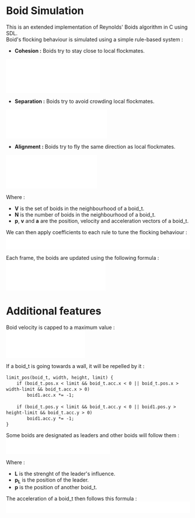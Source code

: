 # Boid Simulation

This is an extended implementation of Reynolds' Boids algorithm in C using SDL.<br>
Boid's flocking behaviour is simulated using a simple rule-based system :
- **Cohesion :** Boids try to stay close to local flockmates.<br>
<img align="center" src="images/coh.svg">

- **Separation :** Boids try to avoid crowding local flockmates.<br>
<img align="center" src="images/sep.svg">

- **Alignment :** Boids try to fly the same direction as local flockmates.<br>
<img align="center" src="images/ali.svg">

Where :
- **V** is the set of boids in the neighbourhood of a boid_t.
- **N** is the number of boids in the neighbourhood of a boid_t.
- **p**, **v** and **a** are the position, velocity and acceleration vectors of a boid_t.

We can then apply coefficients to each rule to tune the flocking behaviour :<br>
<img align="center" src="images/acc.svg">

Each frame, the boids are updated using the following formula :<br>
<img align="center" src="images/vel.svg">
<img align="center" src="images/pos.svg">

# Additional features

Boid velocity is capped to a maximum value :<br>
<img align="center" src="images/vel_cap.svg">

If a boid_t is going towards a wall, it will be repelled by it :
```
limit_pos(boid_t, width, height, limit) {
    if (boid_t.pos.x < limit && boid_t.acc.x < 0 || boid_t.pos.x > width-limit && boid_t.acc.x > 0)
        boid1.acc.x *= -1;

    if (boid_t.pos.y < limit && boid_t.acc.y < 0 || boid1.pos.y > height-limit && boid_t.acc.y > 0)
        boid1.acc.y *= -1;
}
```

Some boids are designated as leaders and other boids will follow them :<br>
<img align="center" src="images/leader.svg">

Where :
- **L** is the strenght of the leader's influence.
- **p<sub>L</sub>** is the position of the leader.
- **p** is the position of another boid_t.

The acceleration of a boid_t then follows this formula :<br>
<img align="center" src="images/acc2.svg">